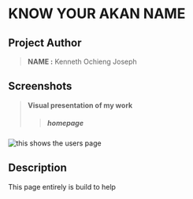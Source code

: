 
 # KNOW YOUR AKAN NAME


## Project Author
> **NAME :** Kenneth Ochieng Joseph

## Screenshots
> **Visual presentation of my work**
 >>##### homepage
![this shows the users page]()


 ## Description
This page entirely is build to help 